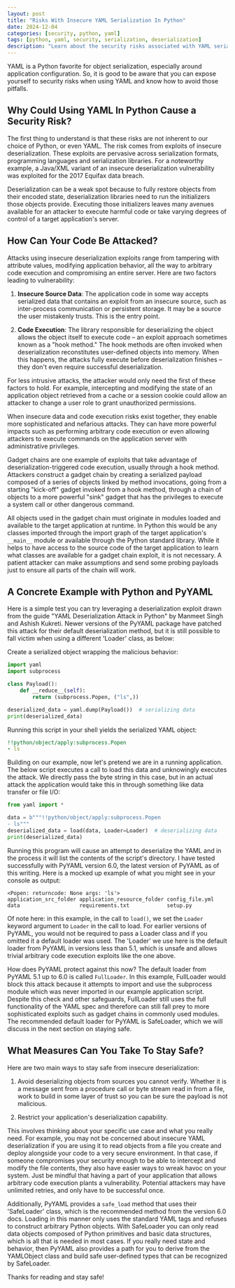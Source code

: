 ```yaml
---
layout: post
title: "Risks With Insecure YAML Serialization In Python"
date: 2024-12-04
categories: [security, python, yaml]
tags: [python, yaml, security, serialization, deserialization]
description: "Learn about the security risks associated with YAML serialization in Python and how to protect your applications from potential exploits."
---
```


YAML is a Python favorite for object serialization, especially around application configuration. So, it is good to be aware that you can expose yourself to security risks when using YAML and know how to avoid those pitfalls.

## Why Could Using YAML In Python Cause a Security Risk?

The first thing to understand is that these risks are not inherent to our choice of Python, or even YAML. The risk comes from exploits of insecure deserialization. These exploits are pervasive across serialization formats, programming languages and serialization libraries. For a noteworthy example, a Java/XML variant of an insecure deserialization vulnerability was exploited for the 2017 Equifax data breach.

Deserialization can be a weak spot because to fully restore objects from their encoded state, deserialization libraries need to run the initializers those objects provide. Executing those initializers leaves many avenues available for an attacker to execute harmful code or take varying degrees of control of a target application's server.

## How Can Your Code Be Attacked?

Attacks using insecure deserialization exploits range from tampering with attribute values, modifying application behavior, all the way to arbitrary code execution and compromising an entire server. Here are two factors leading to vulnerability:

1. **Insecure Source Data**: The application code in some way accepts serialized data that contains an exploit from an insecure source, such as inter-process communication or persistent storage. It may be a source the user mistakenly trusts. This is the entry point.

2. **Code Execution**: The library responsible for deserializing the object allows the object itself to execute code – an exploit approach sometimes known as a "hook method." The hook methods are often invoked when deserialization reconstitutes user-defined objects into memory. When this happens, the attacks fully execute before deserialization finishes – they don't even require successful deserialization.

For less intrusive attacks, the attacker would only need the first of these factors to hold. For example, intercepting and modifying the state of an application object retrieved from a cache or a session cookie could allow an attacker to change a user role to grant unauthorized permissions.

When insecure data and code execution risks exist together, they enable more sophisticated and nefarious attacks. They can have more powerful impacts such as performing arbitrary code execution or even allowing attackers to execute commands on the application server with administrative privileges.

Gadget chains are one example of exploits that take advantage of deserialization-triggered code execution, usually through a hook method. Attackers construct a gadget chain by creating a serialized payload composed of a series of objects linked by method invocations, going from a starting "kick-off" gadget invoked from a hook method, through a chain of objects to a more powerful "sink" gadget that has the privileges to execute a system call or other dangerous command.

All objects used in the gadget chain must originate in modules loaded and available to the target application at runtime. In Python this would be any classes imported through the import graph of the target application's `__main__` module or available through the Python standard library. While it helps to have access to the source code of the target application to learn what classes are available for a gadget chain exploit, it is not necessary. A patient attacker can make assumptions and send some probing payloads just to ensure all parts of the chain will work.

## A Concrete Example with Python and PyYAML

Here is a simple test you can try leveraging a deserialization exploit drawn from the guide "YAML Deserialization Attack in Python" by Manmeet Singh and Ashish Kukreti. Newer versions of the PyYAML package have patched this attack for their default deserialization method, but it is still possible to fall victim when using a different 'Loader' class, as below:

Create a serialized object wrapping the malicious behavior:

```python
import yaml
import subprocess

class Payload():
    def __reduce__(self):
        return (subprocess.Popen, ("ls",))

deserialized_data = yaml.dump(Payload())  # serializing data
print(deserialized_data)
```

Running this script in your shell yields the serialized YAML object:

```yaml
!!python/object/apply:subprocess.Popen
- ls
```

Building on our example, now let's pretend we are in a running application. The below script executes a call to load this data and unknowingly executes the attack. We directly pass the byte string in this case, but in an actual attack the application would take this in through something like data transfer or file I/O:

```python
from yaml import *

data = b"""!!python/object/apply:subprocess.Popen
- ls"""
deserialized_data = load(data, Loader=Loader)  # deserializing data
print(deserialized_data)
```

Running this program will cause an attempt to deserialize the YAML and in the process it will list the contents of the script's directory. I have tested successfully with PyYAML version 6.0, the latest version of PyYAML as of this writing. Here is a mocked up example of what you might see in your console as output:

```
<Popen: returncode: None args: 'ls'>
application_src_folder application_resource_folder config_file.yml
data                   requirements.txt            setup.py
```

Of note here: in this example, in the call to `load()`, we set the `Loader` keyword argument to `Loader` in the call to load. For earlier versions of PyYAML, you would not be required to pass a Loader class and if you omitted it a default loader was used. The 'Loader' we use here is the default loader from PyYAML in versions less than 5.1, which is unsafe and allows trivial arbitrary code execution exploits like the one above.

How does PyYAML protect against this now? The default loader from PyYAML 5.1 up to 6.0 is called `FullLoader`. In this example, FullLoader would block this attack because it attempts to import and use the subprocess module which was never imported in our example application script. Despite this check and other safeguards, FullLoader still uses the full functionality of the YAML spec and therefore can still fall prey to more sophisticated exploits such as gadget chains in commonly used modules. The recommended default loader for PyYAML is SafeLoader, which we will discuss in the next section on staying safe.

## What Measures Can You Take To Stay Safe?

Here are two main ways to stay safe from insecure deserialization:

1. Avoid deserializing objects from sources you cannot verify. Whether it is a message sent from a procedure call or byte stream read in from a file, work to build in some layer of trust so you can be sure the payload is not malicious.

2. Restrict your application's deserialization capability.

This involves thinking about your specific use case and what you really need. For example, you may not be concerned about insecure YAML deserialization if you are using it to read objects from a file you create and deploy alongside your code to a very secure environment. In that case, if someone compromises your security enough to be able to intercept and modify the file contents, they also have easier ways to wreak havoc on your system. Just be mindful that having a part of your application that allows arbitrary code execution plants a vulnerability. Potential attackers may have unlimited retries, and only have to be successful once.

Additionally, PyYAML provides a `safe_load` method that uses their 'SafeLoader' class, which is the recommended method from the version 6.0 docs. Loading in this manner only uses the standard YAML tags and refuses to construct arbitrary Python objects. With SafeLoader you can only read data objects composed of Python primitives and basic data structures, which is all that is needed in most cases. If you really need state and behavior, then PyYAML also provides a path for you to derive from the YAMLObject class and build safe user-defined types that can be recognized by SafeLoader.

Thanks for reading and stay safe!